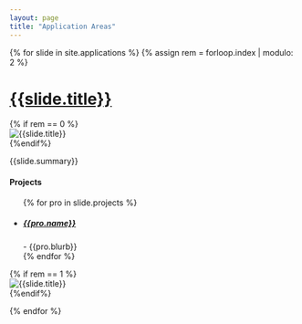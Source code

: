 ```yaml
---
layout: page
title: "Application Areas"
---
```


{% for slide in site.applications %}
{% assign rem = forloop.index | modulo: 2 %}
<h1><a href="{{ slide.url | relative_url}}">{{slide.title}}</a></h1>

<div class="row" style="width:95%">
	{% if rem == 0 %}
	<div class="col">
   	<img src="{{slide.splash | relative_url}}" class="d-block w-100" alt="{{slide.title}}">
   	</div>
   	{%endif%}
  	<div class="col align-self-center">
		<p>{{slide.summary}}</p>
		<h4>Projects</h4>
		<ul>
		{% for pro in slide.projects %}
			<li><a href="{{slide.url | relative_url}}#{{pro.anchor}}"><h5>{{pro.name}}</h5></a> - {{pro.blurb}}</li>
		{% endfor %}
		</ul>
    </div>
    {% if rem == 1 %}
	<div class="col">
    <img src="{{slide.splash | relative_url}}" class="d-block w-100" alt="{{slide.title}}">
    </div>
    {%endif%}
</div>


{% endfor %}


